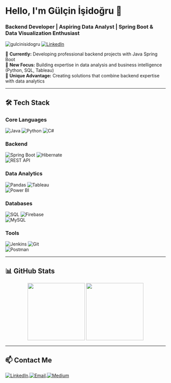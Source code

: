 # Hello, I'm Gülçin İşidoğru 👋  
### Backend Developer | Aspiring Data Analyst | Spring Boot & Data Visualization Enthusiast  

<p align="left"> 
  <img src="https://komarev.com/ghpvc/?username=gulcinisidogru&label=Profile%20Views&color=0e75b6&style=flat" alt="gulcinisidogru" /> 
  <a href="https://linkedin.com/in/gulcinisidogru" target="_blank">
    <img src="https://img.shields.io/badge/Follow-0077B5?style=flat&logo=linkedin&logoColor=white" alt="LinkedIn"/>
  </a>
</p>

🔭 **Currently:** Developing professional backend projects with Java Spring Boot  
🌱 **New Focus:** Building expertise in data analysis and business intelligence (Python, SQL, Tableau)  
🚀 **Unique Advantage:** Creating solutions that combine backend expertise with data analytics  

---

## 🛠️ Tech Stack

### **Core Languages**  
![Java](https://img.shields.io/badge/Java-ED8B00?style=for-the-badge&logo=openjdk&logoColor=white)
![Python](https://img.shields.io/badge/Python-3776AB?style=for-the-badge&logo=python&logoColor=white) 
![C#](https://img.shields.io/badge/C%23-239120?style=for-the-badge&logo=c-sharp&logoColor=white)

### **Backend**  
![Spring Boot](https://img.shields.io/badge/Spring_Boot-6DB33F?style=for-the-badge&logo=spring-boot&logoColor=white)
![Hibernate](https://img.shields.io/badge/Hibernate-59666C?style=for-the-badge&logo=hibernate&logoColor=white)  
![REST API](https://img.shields.io/badge/REST_API-005571?style=for-the-badge&logo=rest)

### **Data Analytics**  
![Pandas](https://img.shields.io/badge/Pandas-150458?style=for-the-badge&logo=pandas&logoColor=white)
![Tableau](https://img.shields.io/badge/Tableau-E97627?style=for-the-badge&logo=tableau&logoColor=white)  
![Power BI](https://img.shields.io/badge/PowerBI-F2C811?style=for-the-badge&logo=powerbi&logoColor=black)

### **Databases**  
![SQL](https://img.shields.io/badge/SQL-4479A1?style=for-the-badge&logo=mysql&logoColor=white)
![Firebase](https://img.shields.io/badge/Firebase-FFCA28?style=for-the-badge&logo=firebase&logoColor=black)  
![MySQL](https://img.shields.io/badge/MySQL-4479A1?style=for-the-badge&logo=mysql&logoColor=white)

### **Tools**  
![Jenkins](https://img.shields.io/badge/Jenkins-D24939?style=for-the-badge&logo=jenkins&logoColor=white)
![Git](https://img.shields.io/badge/Git-F05032?style=for-the-badge&logo=git&logoColor=white)  
![Postman](https://img.shields.io/badge/Postman-FF6C37?style=for-the-badge&logo=postman&logoColor=white)

---

## 📊 GitHub Stats

<div align="center">
  <img height="180em" src="https://github-readme-stats.vercel.app/api?username=gulcinisidogru&show_icons=true&theme=radical&include_all_commits=true&count_private=true"/>
  <img height="180em" src="https://github-readme-stats.vercel.app/api/top-langs/?username=gulcinisidogru&layout=compact&langs_count=8&theme=radical&hide=html,css"/>
</div>

---


## 📫 Contact Me

<p align="left">
  <a href="https://linkedin.com/in/gulcinisidogru" target="_blank">
    <img align="center" src="https://img.shields.io/badge/LinkedIn-0077B5?style=for-the-badge&logo=linkedin&logoColor=white" alt="LinkedIn"/>
  </a>
  <a href="mailto:gulcinisidogru06@gmail.com" target="_blank">
    <img align="center" src="https://img.shields.io/badge/Gmail-D14836?style=for-the-badge&logo=gmail&logoColor=white" alt="Email"/>
  </a>
  <a href="https://medium.com/@gulcinisidogru" target="_blank">
    <img align="center" src="https://img.shields.io/badge/Medium-12100E?style=for-the-badge&logo=medium&logoColor=white" alt="Medium"/>
  </a>
</p>
